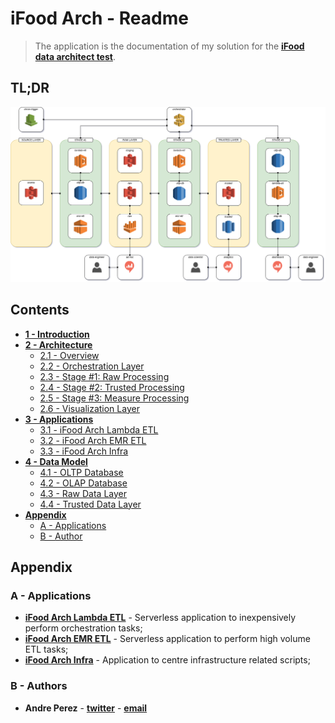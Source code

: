 # iFood Arch - Readme

> The application is the documentation of my solution for the **[iFood data architect test](https://github.com/ifood/ifood-data-architect-test)**.

## TL;DR

![ifood-arch](media/ifood-arch.png)

## Contents

- [**1 - Introduction**](chapters/1-Introduction.md)
- [**2 - Architecture**](chapters/2-Architecture.md)
  - [2.1 - Overview](chapters/2-Architecture.md#21---overview)
  - [2.2 - Orchestration Layer](chapters/2-Architecture.md#22---orchestration-layer)
  - [2.3 - Stage #1: Raw Processing](chapters/2-Architecture.md#23---stage-1-raw-processing)
  - [2.4 - Stage #2: Trusted Processing](chapters/2-Architecture.md#24---stage-2-trusted-processing)
  - [2.5 - Stage #3: Measure Processing](chapters/2-Architecture.md#25---stage-3-measure-processing)
  - [2.6 - Visualization Layer](chapters/2-Architecture.md#26---visualization-layer)
- [**3 - Applications**](chapters/3-Applications.md)
  - [3.1 - iFood Arch Lambda ETL](chapters/3-Applications.md#31---ifood-arch-lambda-etl)
  - [3.2 - iFood Arch EMR ETL](chapters/3-Applications.md#32---ifood-arch-emr-etl)
  - [3.3 - iFood Arch Infra](chapters/3-Applications.md#33---ifood-arch-infra)
- [**4 - Data Model**](chapters/4-DataModel.md)
  - [4.1 - OLTP Database](chapters/4-DataModel.md#41---oltp-database)
  - [4.2 - OLAP Database](chapters/4-DataModel.md#42---olap-database)
  - [4.3 - Raw Data Layer](chapters/4-DataModel.md#43---raw-data-layer)
  - [4.4 - Trusted Data Layer](chapters/4-DataModel.md#44---trusted-data-layer)
- [**Appendix**](#appendix)
  - [A - Applications](#a---applications)
  - [B - Author](#b---authors)

## <a></a>Appendix

### <a></a>A - Applications

  - **[iFood Arch Lambda ETL](https://github.com/andre-marcos-perez/ifood-arch-lambda-etl)** - Serverless application to inexpensively perform orchestration tasks;
  - **[iFood Arch EMR ETL](https://github.com/andre-marcos-perez/ifood-arch-emr-etl)** - Serverless application to perform high volume ETL tasks;
  - **[iFood Arch Infra](https://github.com/andre-marcos-perez/ifood-arch-infra)** - Application to centre infrastructure related scripts;

### <a></a>B - Authors

- **Andre Perez** - **[twitter](https://twitter.com/dekoperez)** - **[email](mailto:andre.marcos.perez@gmail.com)**